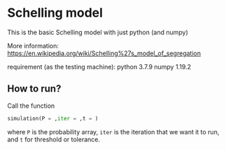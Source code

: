 # Schelling model
This is the basic Schelling model with just python (and numpy)

More information: https://en.wikipedia.org/wiki/Schelling%27s_model_of_segregation

requirement (as the testing machine):
python 3.7.9
numpy 1.19.2

## How to run?

Call the function 
```py
simulation(P = ,iter = ,t = )
```
where `P` is the probability array, `iter` is the iteration that we want it to run, and `t` for threshold or tolerance.
